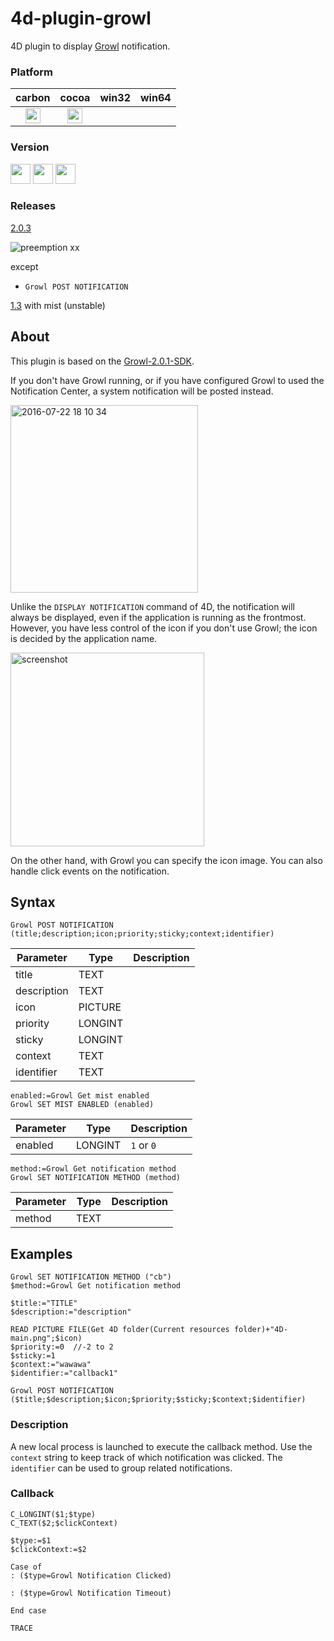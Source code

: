 4d-plugin-growl
===============

4D plugin to display [Growl](http://growl.info) notification.

### Platform

| carbon | cocoa | win32 | win64 |
|:------:|:-----:|:---------:|:---------:|
|<img src="https://cloud.githubusercontent.com/assets/1725068/22371562/1b091f0a-e4db-11e6-8458-8653954a7cce.png" width="24" height="24" />|<img src="https://cloud.githubusercontent.com/assets/1725068/22371562/1b091f0a-e4db-11e6-8458-8653954a7cce.png" width="24" height="24" />|||

### Version

<img src="https://cloud.githubusercontent.com/assets/1725068/18940649/21945000-8645-11e6-86ed-4a0f800e5a73.png" width="32" height="32" /> <img src="https://cloud.githubusercontent.com/assets/1725068/18940648/2192ddba-8645-11e6-864d-6d5692d55717.png" width="32" height="32" /> <img src="https://user-images.githubusercontent.com/1725068/41266195-ddf767b2-6e30-11e8-9d6b-2adf6a9f57a5.png" width="32" height="32" />

### Releases

[2.0.3](https://github.com/miyako/4d-plugin-growl/releases/tag/2.0.3)

![preemption xx](https://user-images.githubusercontent.com/1725068/41327179-4e839948-6efd-11e8-982b-a670d511e04f.png)

except 

* ``Growl POST NOTIFICATION``

[1.3](https://github.com/miyako/4d-plugin-growl/releases/tag/1.3) with mist (unstable)

## About

This plugin is based on the [Growl-2.0.1-SDK](http://growl.info).

If you don't have Growl running, or if you have configured Growl to used the Notification Center, a system notification will be posted instead.

<img width="300" alt="2016-07-22 18 10 34" src="https://cloud.githubusercontent.com/assets/1725068/17052278/b9192fc0-5037-11e6-9ab3-1456d172f771.png">

Unlike the ``DISPLAY NOTIFICATION`` command of 4D, the notification will always be displayed, even if the application is running as the frontmost. However, you have less control of the icon if you don't use Growl; the icon is decided by the application name.

<img width="310" alt="screenshot" src="https://user-images.githubusercontent.com/1725068/41230015-2e928616-6db9-11e8-93ef-2fbf4c49f057.png">

On the other hand, with Growl you can specify the icon image. You can also handle click events on the notification.

## Syntax

```
Growl POST NOTIFICATION (title;description;icon;priority;sticky;context;identifier)
```

Parameter|Type|Description
------------|------------|----
title|TEXT|
description|TEXT|
icon|PICTURE|
priority|LONGINT|
sticky|LONGINT|
context|TEXT|
identifier|TEXT|

```
enabled:=Growl Get mist enabled
Growl SET MIST ENABLED (enabled)
```

Parameter|Type|Description
------------|------------|----
enabled|LONGINT|``1`` or ``0``

```
method:=Growl Get notification method
Growl SET NOTIFICATION METHOD (method)
```

Parameter|Type|Description
------------|------------|----
method|TEXT|

## Examples

```
Growl SET NOTIFICATION METHOD ("cb")
$method:=Growl Get notification method 

$title:="TITLE"
$description:="description"

READ PICTURE FILE(Get 4D folder(Current resources folder)+"4D-main.png";$icon)
$priority:=0  //-2 to 2
$sticky:=1
$context:="wawawa"
$identifier:="callback1"

Growl POST NOTIFICATION ($title;$description;$icon;$priority;$sticky;$context;$identifier)
```

### Description

A new local process is launched to execute the callback method. Use the ``context`` string to keep track of which notification was clicked. The ``identifier`` can be used to group related notifications.

### Callback

```
C_LONGINT($1;$type)
C_TEXT($2;$clickContext)

$type:=$1
$clickContext:=$2

Case of 
: ($type=Growl Notification Clicked)

: ($type=Growl Notification Timeout)

End case 

TRACE
```
